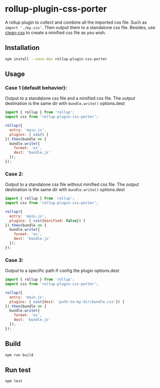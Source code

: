 # rollup-plugin-css-porter

A rollup plugin to collect and combine all the imported css file. Such as `import './my.css'`. 
Then output them to a standalone css file. Besides, use [clean-css](https://www.npmjs.com/package/clean-css) 
to create a minified css file as you wish.

## Installation

```bash
npm install --save-dev rollup-plugin-css-porter
```

## Usage

### Case 1 (default behavior):
Output to a standalone css file and a minified css file.
The output destination is the same dir with `bundle.write()` options.dest

```js
import { rollup } from 'rollup';
import css from 'rollup-plugin-css-porter';

rollup({
  entry: 'main.js',
  plugins: [ css() ]
}).then(bundle => {
  bundle.write({
    format: 'es',
    dest: 'bundle.js'
  });
});
```

### Case 2:
Output to a standalone css file without minified css file.
The output destination is the same dir with `bundle.write()` options.dest

```js
import { rollup } from 'rollup';
import css from 'rollup-plugin-css-porter';

rollup({
  entry: 'main.js',
  plugins: [ css({minified: false}) ]
}).then(bundle => {
  bundle.write({
    format: 'es',
    dest: 'bundle.js'
  });
});
```

### Case 3:
Output to a specific path if config the plugin options.dest

```js
import { rollup } from 'rollup';
import css from 'rollup-plugin-css-porter';

rollup({
  entry: 'main.js',
  plugins: [ css({dest: 'path-to-my-dir/bundle.css'}) ]
}).then(bundle => {
  bundle.write({
    format: 'es',
    dest: 'bundle.js'
  });
});
```

## Build

```bash
npm run build
```
## Run test

```bash
npm test
```
